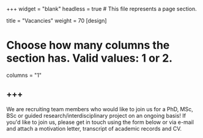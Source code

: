 +++
widget = "blank"
headless = true  # This file represents a page section.

title = "Vacancies"
weight = 70
[design]
  # Choose how many columns the section has. Valid values: 1 or 2.
  columns = "1"

+++
---

We are recruiting team members who would like to join us for a PhD, MSc, BSc or guided research/interdisciplinary project on an ongoing basis! If you'd like to join us, please get in touch using the form below or via e-mail and attach a motivation letter, transcript of academic records and CV.
